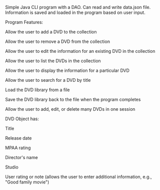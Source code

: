 Simple Java CLI program with a DAO. Can read and write data.json file. Information is saved and loaded in the program based on user input. 

Program Features:

Allow the user to add a DVD to the collection

Allow the user to remove a DVD from the collection

Allow the user to edit the information for an existing DVD in the collection

Allow the user to list the DVDs in the collection

Allow the user to display the information for a particular DVD

Allow the user to search for a DVD by title

Load the DVD library from a file

Save the DVD library back to the file when the program completes

Allow the user to add, edit, or delete many DVDs in one session


DVD Object has:

Title

Release date

MPAA rating

Director's name

Studio

User rating or note (allows the user to enter additional information, e.g., "Good family movie")

